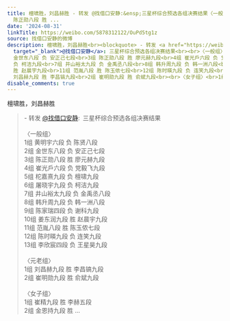 ```yaml
---
title: 檀啸胜，刘昌赫胜 - 转发 @找借口安静:&ensp;三星杯综合预选各组决赛结果〈一般组〉1组 黄明宇六段 负 陈贤八段2组 金世东八段 负 安正己七段3组
  陈正勋八段 胜 ...
date: '2024-08-31'
linkTitle: https://weibo.com/5878312122/OuPd5tg1z
source: 找借口安静的微博
description: 檀啸胜，刘昌赫胜<br><blockquote> - 转发 <a href="https://weibo.com/5878312122"
  target="_blank">@找借口安静</a>: 三星杯综合预选各组决赛结果<br><br>〈一般组〉<br>1组 黄明宇六段 负 陈贤八段<br>2组
  金世东八段 负 安正己七段<br>3组 陈正勋八段 胜 廖元赫九段<br>4组 崔光戶六段 负 党毅飞九段<br>5组 柁嘉熹九段 负 檀啸九段<br>6组 屠晓宇九段
  负 柯洁九段<br>7组 井山裕太九段 负 金禹丞八段<br>8组 韩升周九段 负 韩一洲八段<br>9组 陈家瑞四段 负 谢科九段<br>10组 姜东润九段
  胜 赵晨宇九段<br>11组 范胤八段 胜 陈玉侬七段<br>12组 陈时暎九段 负 连笑九段<br>13组 李欣宸四段 负 王星昊九段<br><br>〈元老组〉<br>1组
  刘昌赫九段 胜 李昌镐九段<br>2组 崔明勋九段 胜 俞斌九段<br><br>〈女子组〉<br>1组 崔精九段 胜 李赫五段<br>2组 金恩持九段 胜 ...
disable_comments: true
---
```

檀啸胜，刘昌赫胜<br><blockquote> - 转发 <a href="https://weibo.com/5878312122" target="_blank">@找借口安静</a>: 三星杯综合预选各组决赛结果<br><br>〈一般组〉<br>1组 黄明宇六段 负 陈贤八段<br>2组 金世东八段 负 安正己七段<br>3组 陈正勋八段 胜 廖元赫九段<br>4组 崔光戶六段 负 党毅飞九段<br>5组 柁嘉熹九段 负 檀啸九段<br>6组 屠晓宇九段 负 柯洁九段<br>7组 井山裕太九段 负 金禹丞八段<br>8组 韩升周九段 负 韩一洲八段<br>9组 陈家瑞四段 负 谢科九段<br>10组 姜东润九段 胜 赵晨宇九段<br>11组 范胤八段 胜 陈玉侬七段<br>12组 陈时暎九段 负 连笑九段<br>13组 李欣宸四段 负 王星昊九段<br><br>〈元老组〉<br>1组 刘昌赫九段 胜 李昌镐九段<br>2组 崔明勋九段 胜 俞斌九段<br><br>〈女子组〉<br>1组 崔精九段 胜 李赫五段<br>2组 金恩持九段 胜 ...